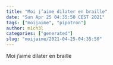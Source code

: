 ```yaml
---
title: "Moi j’aime dilater en braille"
date: "Sun Apr 25 04:35:50 CEST 2021"
tags: ["moijaime", "pipotron"]
author: m1ch3l
categories: ["generated"]
slug: "moijaime/2021-04-25-04:35:50"
---
```


Moi j’aime dilater en braille

